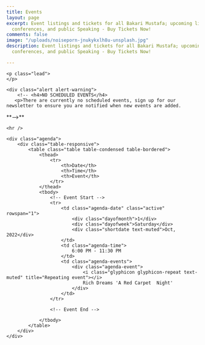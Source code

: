 ```yaml
---
title: Events
layout: page
excerpt: Event listings and tickets for all Bakari Mustafa; upcoming live podcasts,
  conferences, and public Speaking - Buy Tickets Now!
comments: false
image: "/uploads/noiseporn-jnukykxlh8u-unsplash.jpg"
description: Event listings and tickets for all Bakari Mustafa; upcoming live podcasts,
  conferences, and public Speaking - Buy Tickets Now!

---
```

<section class="l--mar-top-m l--grid-wide l--flex l--space-compact">
<div class="container">

    <p class="lead">
    </p>
    
    <div class="alert alert-warning">
        <!-- <h4>NO SCHEDULED EVENTS</h4>
       <p>There are currently no scheduled events, sign up for our newsletter to ensure you are notified when new events are added.

</p> **-->** </div>

    <hr />
    
    <div class="agenda">
        <div class="table-responsive">
            <table class="table table-condensed table-bordered">
                <thead>
                    <tr>
                        <th>Date</th>
                        <th>Time</th>
                        <th>Event</th>
                    </tr>
                </thead>
                <tbody>
                    <!-- Event Start -->
                    <tr>
                        <td class="agenda-date" class="active" rowspan="1">
                            <div class="dayofmonth">1</div>
                            <div class="dayofweek">Saturday</div>
                            <div class="shortdate text-muted">Oct, 2022</div>
                        </td>
                        <td class="agenda-time">
                            6:00 PM - 11:30 PM
                        </td>
                        <td class="agenda-events">
                            <div class="agenda-event">
                                <i class="glyphicon glyphicon-repeat text-muted" title="Repeating event"></i> 
                                Rich Dreams 'A Red Carpet  Night'
                            </div>
                        </td>
                    </tr>
                    
                    <!-- Event End -->
                   
                </tbody>
            </table>
        </div>
    </div>

</div>

</section>